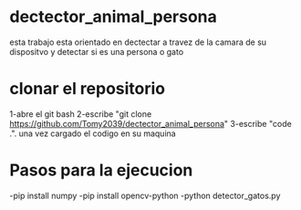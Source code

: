 # dectector_animal_persona
esta trabajo esta orientado en dectectar a travez de la camara de su dispositvo y detectar si es una persona o gato 

# clonar el repositorio
1-abre el git bash 
2-escribe "git clone https://github.com/Tomy2039/dectector_animal_persona" 
3-escribe "code .". una vez cargado el codigo en su maquina

# Pasos para la ejecucion
-pip install numpy
-pip install opencv-python
-python detector_gatos.py